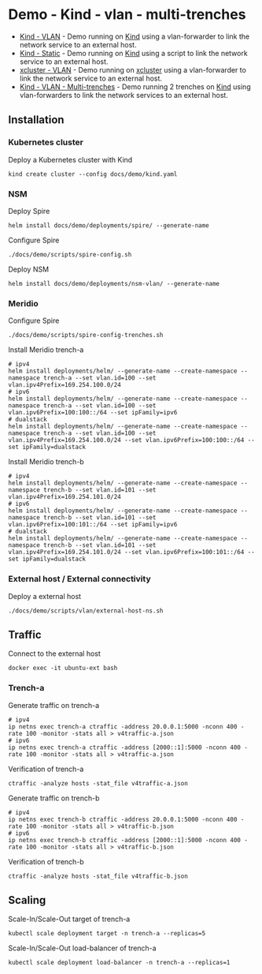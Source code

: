 # Demo - Kind - vlan - multi-trenches

* [Kind - VLAN](readme.md) - Demo running on [Kind](https://kind.sigs.k8s.io/) using a vlan-forwarder to link the network service to an external host.
* [Kind - Static](static.md) - Demo running on [Kind](https://kind.sigs.k8s.io/) using a script to link the network service to an external host.
* [xcluster - VLAN](xcluster.md) - Demo running on [xcluster](https://github.com/Nordix/xcluster) using a vlan-forwarder to link the network service to an external host.
* [Kind - VLAN - Multi-trenches](multi-trenches.md) - Demo running 2 trenches on [Kind](https://kind.sigs.k8s.io/) using vlan-forwarders to link the network services to an external host.

## Installation

### Kubernetes cluster

Deploy a Kubernetes cluster with Kind
```
kind create cluster --config docs/demo/kind.yaml
```

### NSM

Deploy Spire
```
helm install docs/demo/deployments/spire/ --generate-name
```

Configure Spire
```
./docs/demo/scripts/spire-config.sh
```

Deploy NSM
```
helm install docs/demo/deployments/nsm-vlan/ --generate-name
```

### Meridio

Configure Spire
```
./docs/demo/scripts/spire-config-trenches.sh
```

Install Meridio trench-a
```
# ipv4
helm install deployments/helm/ --generate-name --create-namespace --namespace trench-a --set vlan.id=100 --set vlan.ipv4Prefix=169.254.100.0/24
# ipv6
helm install deployments/helm/ --generate-name --create-namespace --namespace trench-a --set vlan.id=100 --set vlan.ipv6Prefix=100:100::/64 --set ipFamily=ipv6 
# dualstack
helm install deployments/helm/ --generate-name --create-namespace --namespace trench-a --set vlan.id=100 --set vlan.ipv4Prefix=169.254.100.0/24 --set vlan.ipv6Prefix=100:100::/64 --set ipFamily=dualstack 
```

Install Meridio trench-b
```
# ipv4
helm install deployments/helm/ --generate-name --create-namespace --namespace trench-b --set vlan.id=101 --set vlan.ipv4Prefix=169.254.101.0/24
# ipv6
helm install deployments/helm/ --generate-name --create-namespace --namespace trench-b --set vlan.id=101 --set vlan.ipv6Prefix=100:101::/64 --set ipFamily=ipv6 
# dualstack
helm install deployments/helm/ --generate-name --create-namespace --namespace trench-b --set vlan.id=101 --set vlan.ipv4Prefix=169.254.101.0/24 --set vlan.ipv6Prefix=100:101::/64 --set ipFamily=dualstack 
```

### External host / External connectivity

Deploy a external host
```
./docs/demo/scripts/vlan/external-host-ns.sh
```

## Traffic

Connect to the external host
```
docker exec -it ubuntu-ext bash
```

### Trench-a

Generate traffic on trench-a
```
# ipv4
ip netns exec trench-a ctraffic -address 20.0.0.1:5000 -nconn 400 -rate 100 -monitor -stats all > v4traffic-a.json
# ipv6
ip netns exec trench-a ctraffic -address [2000::1]:5000 -nconn 400 -rate 100 -monitor -stats all > v4traffic-a.json
```

Verification of trench-a
```
ctraffic -analyze hosts -stat_file v4traffic-a.json
```

Generate traffic on trench-b
```
# ipv4
ip netns exec trench-b ctraffic -address 20.0.0.1:5000 -nconn 400 -rate 100 -monitor -stats all > v4traffic-b.json
# ipv6
ip netns exec trench-b ctraffic -address [2000::1]:5000 -nconn 400 -rate 100 -monitor -stats all > v4traffic-b.json
```

Verification of trench-b
```
ctraffic -analyze hosts -stat_file v4traffic-b.json
```

## Scaling

Scale-In/Scale-Out target of trench-a
```
kubectl scale deployment target -n trench-a --replicas=5
```

Scale-In/Scale-Out load-balancer of trench-a
```
kubectl scale deployment load-balancer -n trench-a --replicas=1
```
